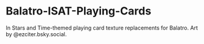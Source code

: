# Balatro-ISAT-Playing-Cards
In Stars and Time-themed playing card texture replacements for Balatro. Art by @ezciter.bsky.social‬.
